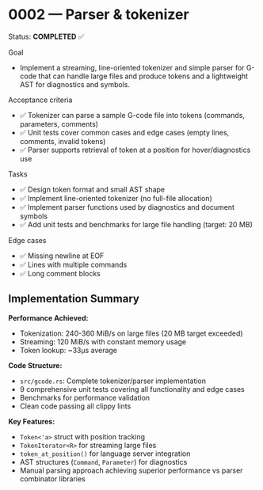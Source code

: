 # 0002 — Parser & tokenizer

Status: **COMPLETED** ✅

Goal
- Implement a streaming, line-oriented tokenizer and simple parser for G-code that can handle large files and produce tokens and a lightweight AST for diagnostics and symbols.

Acceptance criteria
- ✅ Tokenizer can parse a sample G-code file into tokens (commands, parameters, comments)
- ✅ Unit tests cover common cases and edge cases (empty lines, comments, invalid tokens)
- ✅ Parser supports retrieval of token at a position for hover/diagnostics use

Tasks
- ✅ Design token format and small AST shape
- ✅ Implement line-oriented tokenizer (no full-file allocation)
- ✅ Implement parser functions used by diagnostics and document symbols
- ✅ Add unit tests and benchmarks for large file handling (target: 20 MB)

Edge cases
- ✅ Missing newline at EOF
- ✅ Lines with multiple commands
- ✅ Long comment blocks

## Implementation Summary

**Performance Achieved:**
- Tokenization: 240-360 MiB/s on large files (20 MB target exceeded)
- Streaming: 120 MiB/s with constant memory usage
- Token lookup: ~33µs average

**Code Structure:**
- `src/gcode.rs`: Complete tokenizer/parser implementation
- 9 comprehensive unit tests covering all functionality and edge cases
- Benchmarks for performance validation
- Clean code passing all clippy lints

**Key Features:**
- `Token<'a>` struct with position tracking
- `TokenIterator<R>` for streaming large files
- `token_at_position()` for language server integration
- AST structures (`Command`, `Parameter`) for diagnostics
- Manual parsing approach achieving superior performance vs parser combinator libraries
